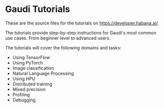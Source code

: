# Gaudi Tutorials

These are the source files for the tutorials on https://developer.habana.ai/.

The tutorials provide step-by-step instructions for  Gaudi's most common use cases. From beginner level to advanced users.

The tutorials will cover the following domains and tasks:

- Using TensorFlow
- Using PyTorch
- Image classification
- Natural Language Processing
- Using HPU
- Distributed training
- Mixed precision
- Profiling
- Debugging
